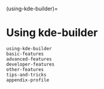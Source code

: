(using-kde-builder)=
# Using kde-builder

```{toctree}
using-kde-builder
basic-features
advanced-features
developer-features
other-features
tips-and-tricks
appendix-profile
```
